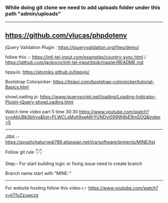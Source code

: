 ### While doing git clone we need to add uploads folder under this path "admin/uploads"

---

## https://github.com/vlucas/phpdotenv

jQuery Validation Plugin : https://jqueryvalidation.org/files/demo/

follow this :- https://intl-tel-input.com/examples/country-sync.html / https://github.com/jackocnr/intl-tel-input/blob/master/README.md

tippyJs: https://atomiks.github.io/tippyjs/

Bootstrap Colorpicker: https://itsjavi.com/bootstrap-colorpicker/tutorial-Basics.html

showLoading.js: https://www.jqueryscript.net/loading/Loading-Indicator-Plugin-jQuery-showLoading.html

Watch time video part 5 time 30:30 https://www.youtube.com/watch?v=nAbUBkSbVvs&list=PLWCLxMult9xeARrYUNDyt599W4bE9mSOQ&index=5

---

JIRA :- https://ayushchaturvedi789.atlassian.net/jira/software/projects/MINE/list

Follow git rule 👇👇

Step:- For start building logic or fixing issue need to create branch

Branch name start with "MINE-"

---

For website hosting follow this video 👉 https://www.youtube.com/watch?v=kTfuZzuwczg
